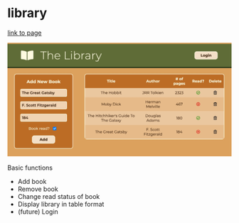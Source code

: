 # library
<a href="https://sumedh-inamdar.github.io/library/">link to page</a>

![front page screenshot](images/frontPage.jpg)

Basic functions
- Add book
- Remove book
- Change read status of book
- Display library in table format
- (future) Login

